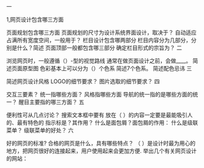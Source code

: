 一

1,网页设计包含哪三方面

页面规划包含哪三方面
页面规划的尺寸为设计系统界面设计，取决于？
自动适应占满所有宽度空间，一般用于？
栏目设计包含哪两部分
栏目内容分为几部分，分别是什么？简述
页面顶部一般都包含哪三部分
确定栏目形式的宗旨为？
二

浏览网页时，一般遵循（）-型的视觉路线
通常在做页面设计之前，会做____。
简述页面原型图
色彩基本上可以分为（）个色系
简述7个色系。
简述配色忌讳
三

简述网页设计风格
LOGO的细节要求？
图片选取的细节要求？
四

交互三要素？
统一指哪些方面？
风格指哪些方面
导航的统一指的是哪些方面的统一？
醒目主要指的哪三方面？
五

便利性可从几点讨论？
搜索文本框中要有
放在（ ）的内容一定要是最能吸引人的、最有特色的
指示标是？其作用？
什么是面包屑？面包屑的作用：
什么是级联菜单？
级联菜单的好处？
六

好的网页的标准?
合格的网页是什么，具有哪些特点？
（ ）是设计时最为用心的地方，把网页很好的连接起来，用户使用起来会更加方便.
举出几个有关网页设计的网站：
